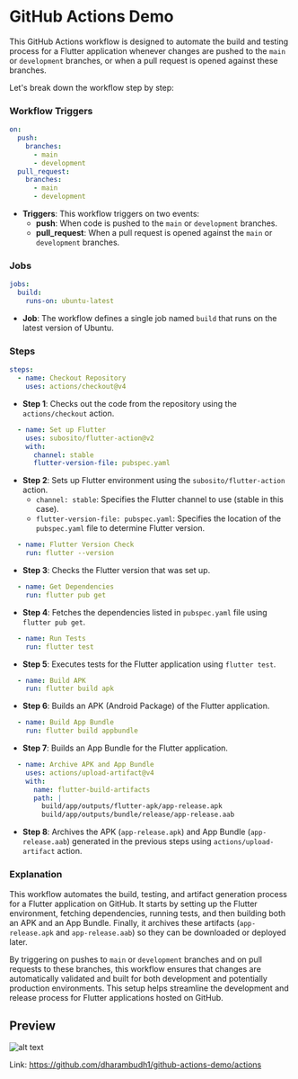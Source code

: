 # GitHub Actions Demo

This GitHub Actions workflow is designed to automate the build and testing process for a Flutter application whenever changes are pushed to the `main` or `development` branches, or when a pull request is opened against these branches.

Let's break down the workflow step by step:

### Workflow Triggers

```yaml
on:
  push:
    branches:
      - main
      - development
  pull_request:
    branches:
      - main
      - development
```

- **Triggers**: This workflow triggers on two events:
  - **push**: When code is pushed to the `main` or `development` branches.
  - **pull_request**: When a pull request is opened against the `main` or `development` branches.

### Jobs

```yaml
jobs:
  build:
    runs-on: ubuntu-latest
```

- **Job**: The workflow defines a single job named `build` that runs on the latest version of Ubuntu.

### Steps

```yaml
steps:
  - name: Checkout Repository
    uses: actions/checkout@v4
```
- **Step 1**: Checks out the code from the repository using the `actions/checkout` action.

```yaml
  - name: Set up Flutter
    uses: subosito/flutter-action@v2
    with:
      channel: stable
      flutter-version-file: pubspec.yaml
```
- **Step 2**: Sets up Flutter environment using the `subosito/flutter-action` action.
  - `channel: stable`: Specifies the Flutter channel to use (stable in this case).
  - `flutter-version-file: pubspec.yaml`: Specifies the location of the `pubspec.yaml` file to determine Flutter version.

```yaml
  - name: Flutter Version Check
    run: flutter --version
```
- **Step 3**: Checks the Flutter version that was set up.

```yaml
  - name: Get Dependencies
    run: flutter pub get
```
- **Step 4**: Fetches the dependencies listed in `pubspec.yaml` file using `flutter pub get`.

```yaml
  - name: Run Tests
    run: flutter test
```
- **Step 5**: Executes tests for the Flutter application using `flutter test`.

```yaml
  - name: Build APK
    run: flutter build apk
```
- **Step 6**: Builds an APK (Android Package) of the Flutter application.

```yaml
  - name: Build App Bundle
    run: flutter build appbundle
```
- **Step 7**: Builds an App Bundle for the Flutter application.

```yaml
  - name: Archive APK and App Bundle
    uses: actions/upload-artifact@v4
    with:
      name: flutter-build-artifacts
      path: |
        build/app/outputs/flutter-apk/app-release.apk
        build/app/outputs/bundle/release/app-release.aab
```
- **Step 8**: Archives the APK (`app-release.apk`) and App Bundle (`app-release.aab`) generated in the previous steps using `actions/upload-artifact` action.

### Explanation

This workflow automates the build, testing, and artifact generation process for a Flutter application on GitHub. It starts by setting up the Flutter environment, fetching dependencies, running tests, and then building both an APK and an App Bundle. Finally, it archives these artifacts (`app-release.apk` and `app-release.aab`) so they can be downloaded or deployed later.

By triggering on pushes to `main` or `development` branches and on pull requests to these branches, this workflow ensures that changes are automatically validated and built for both development and potentially production environments. This setup helps streamline the development and release process for Flutter applications hosted on GitHub.

## Preview
![alt text](https://i.postimg.cc/XqXc1RGf/Screenshot-13-7-2024-205530-github-com.jpg "img")

Link: https://github.com/dharambudh1/github-actions-demo/actions